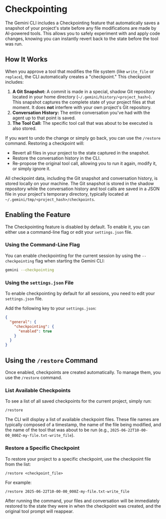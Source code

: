 # Checkpointing

The Gemini CLI includes a Checkpointing feature that automatically saves a
snapshot of your project's state before any file modifications are made by
AI-powered tools. This allows you to safely experiment with and apply code
changes, knowing you can instantly revert back to the state before the tool was
run.

## How It Works

When you approve a tool that modifies the file system (like `write_file` or
`replace`), the CLI automatically creates a "checkpoint." This checkpoint
includes:

1.  **A Git Snapshot:** A commit is made in a special, shadow Git repository
    located in your home directory (`~/.gemini/history/<project_hash>`). This
    snapshot captures the complete state of your project files at that moment.
    It does **not** interfere with your own project's Git repository.
2.  **Conversation History:** The entire conversation you've had with the agent
    up to that point is saved.
3.  **The Tool Call:** The specific tool call that was about to be executed is
    also stored.

If you want to undo the change or simply go back, you can use the `/restore`
command. Restoring a checkpoint will:

- Revert all files in your project to the state captured in the snapshot.
- Restore the conversation history in the CLI.
- Re-propose the original tool call, allowing you to run it again, modify it, or
  simply ignore it.

All checkpoint data, including the Git snapshot and conversation history, is
stored locally on your machine. The Git snapshot is stored in the shadow
repository while the conversation history and tool calls are saved in a JSON
file in your project's temporary directory, typically located at
`~/.gemini/tmp/<project_hash>/checkpoints`.

## Enabling the Feature

The Checkpointing feature is disabled by default. To enable it, you can either
use a command-line flag or edit your `settings.json` file.

### Using the Command-Line Flag

You can enable checkpointing for the current session by using the
`--checkpointing` flag when starting the Gemini CLI:

```bash
gemini --checkpointing
```

### Using the `settings.json` File

To enable checkpointing by default for all sessions, you need to edit your
`settings.json` file.

Add the following key to your `settings.json`:

```json
{
  "general": {
    "checkpointing": {
      "enabled": true
    }
  }
}
```

## Using the `/restore` Command

Once enabled, checkpoints are created automatically. To manage them, you use the
`/restore` command.

### List Available Checkpoints

To see a list of all saved checkpoints for the current project, simply run:

```
/restore
```

The CLI will display a list of available checkpoint files. These file names are
typically composed of a timestamp, the name of the file being modified, and the
name of the tool that was about to be run (e.g.,
`2025-06-22T10-00-00_000Z-my-file.txt-write_file`).

### Restore a Specific Checkpoint

To restore your project to a specific checkpoint, use the checkpoint file from
the list:

```
/restore <checkpoint_file>
```

For example:

```
/restore 2025-06-22T10-00-00_000Z-my-file.txt-write_file
```

After running the command, your files and conversation will be immediately
restored to the state they were in when the checkpoint was created, and the
original tool prompt will reappear.

